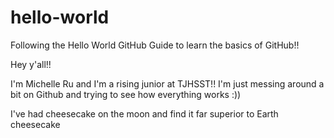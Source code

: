 # hello-world
Following the Hello World GitHub Guide to learn the basics of GitHub!!

Hey y'all!!

I'm Michelle Ru and I'm a rising junior at TJHSST!! I'm just messing around a bit on Github and trying to see how everything works :))

I've had cheesecake on the moon and find it far superior to Earth cheesecake

